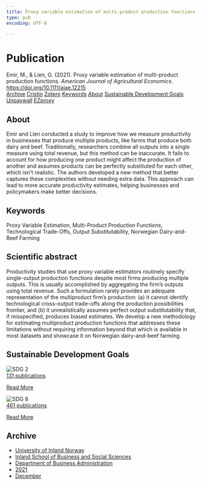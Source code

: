 ```yaml
---
title: Proxy variable estimation of multi-product production functions
type: pub
encoding: UTF-8

---
```

<h1>Publication</h1>
<article id="csl-bib-container-EBAY7NQ3" class="csl-bib-container">
  <div class="csl-bib-body"> <div class="csl-entry">Emir, M., &#38; Lien, G. (2021). Proxy variable estimation of multi-product production functions. <i>American Journal of Agricultural Economics</i>. <a href="https://doi.org/10.1111/ajae.12215">https://doi.org/10.1111/ajae.12215</a></div> </div>
  <div class="csl-bib-buttons">
    <a href="#taxonomy-article-EBAY7NQ3" alt="archive" class="csl-bib-button">Archive</a>
    <a href="https://app.cristin.no/results/show.jsf?id=1971366" alt="Cristin" class="csl-bib-button">Cristin</a>
    <a href="http://zotero.org/groups/5881554/items/EBAY7NQ3" alt="Zotero" class="csl-bib-button">Zotero</a>
    <a href="#keywords-article-EBAY7NQ3" alt="keywords" class="csl-bib-button">Keywords</a>
    <a href="#about-article-EBAY7NQ3" alt="about_pub" class="csl-bib-button">About</a>
    <a href="#sdg-article-EBAY7NQ3" alt="sdg" class="csl-bib-button">Sustainable Development Goals</a>
    <a href="https://doi.org/10.1111/ajae.12215" alt="Unpaywall" class="csl-bib-button">Unpaywall</a>
    <a href="https://doi.org/10.1111/ajae.12215" alt="EZproxy" class="csl-bib-button">EZproxy</a>
  </div>
  <div id="csl-bib-meta-container-EBAY7NQ3"></div>
</article>
<div id="csl-bib-meta-EBAY7NQ3" class="csl-bib-meta">
  <article id="about-article-EBAY7NQ3" class="about_pub-article">
    <h1>About</h1>
    Emir and Lien conducted a study to improve how we measure productivity in businesses that produce multiple products, like farms that produce both dairy and beef. Traditionally, researchers combine all outputs into a single measure using total revenue, but this method can be inaccurate. It fails to account for how producing one product might affect the production of another and assumes products can be perfectly substituted for each other, which isn't realistic. The authors developed a new method that better captures these complexities without needing extra data. This approach can lead to more accurate productivity estimates, helping businesses and policymakers make better decisions.
  </article>
  <article id="keywords-article-EBAY7NQ3" class="keywords-article">
    <h1>Keywords</h1>
    Proxy Variable Estimation, Multi-Product Production Functions, Technological Trade-Offs, Output Substitutability, Norwegian Dairy-and-Beef Farming
  </article>
  <article id="abstract-article-EBAY7NQ3" class="abstract-article">
    <h1>Scientific abstract</h1>
    Productivity studies that use proxy variable estimators routinely specify single-output production functions despite most firms producing multiple outputs. This is usually accomplished by aggregating the firm’s outputs using total revenue. Such a formulation rarely provides an adequate representation of the multiproduct firm’s production: (a) it cannot identify technological cross-output trade-offs along 
the production possibilities frontier, and (b) it unrealistically assumes perfect output substitutability 
that, if misspecified, produces biased estimates. We develop a new methodology for estimating multiproduct production functions that addresses these limitations without requiring information beyond that which is available in most datasets and showcase it on Norwegian dairy-and-beef farming.
  </article>
  <article id="sdg-article-EBAY7NQ3" class="sdg-article">
    <h1>Sustainable Development Goals</h1>
    <div class="sdg-container"><div id="sdg2" class="sdg">
        <img src="{{< params subfolder >}}images/sdg/sdg02_en.png" class="image" alt="SDG 2">
        <div class="sdg-overlay">
          <a href="{{< params subfolder >}}en/archive/?sdg=2#archive" class="sdg-publication-count"><span>131</span> publications</a>
          <p><a href="https://sdgs.un.org/goals/goal2" class="sdg-read-more">Read More</a></p>
        </div>
      </div> <div id="sdg8" class="sdg">
        <img src="{{< params subfolder >}}images/sdg/sdg08_en.png" class="image" alt="SDG 8">
        <div class="sdg-overlay">
          <a href="{{< params subfolder >}}en/archive/?sdg=8#archive" class="sdg-publication-count"><span>461</span> publications</a>
          <p><a href="https://sdgs.un.org/goals/goal8" class="sdg-read-more">Read More</a></p>
        </div>
      </div></div>
  </article>
  <article id="taxonomy-article-EBAY7NQ3" class="taxonomy-article">
    <h1>Archive</h1>
    <ul>
      <li><a href="{{< params subfolder >}}en/archive/?key=3DCRN523">University of Inland Norway</a></li>
      <li><a href="{{< params subfolder >}}en/archive/?key=DU8Q9LN9">Inland School of Business and Social Sciences</a></li>
      <li><a href="{{< params subfolder >}}en/archive/?key=3IQA89I8">Department of Business Administration</a></li>
      <li><a href="{{< params subfolder >}}en/archive/?key=39DV3H9E">2021</a></li>
      <li><a href="{{< params subfolder >}}en/archive/?key=ZCILB8E7">December</a></li>
    </ul>
  </article>
</div>

